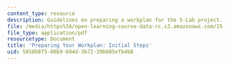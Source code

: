 ```yaml
---
content_type: resource
description: Guidelines on preparing a workplan for the S-Lab project.
file: /media/https%3A/open-learning-course-data-rc.s3.amazonaws.com/15-992-s-lab-laboratory-for-sustainable-business-spring-2008/5858b8f508b9604d3b7229b605efb4b8_workplan.pdf
file_type: application/pdf
resourcetype: Document
title: 'Preparing Your Workplan: Initial Steps'
uid: 5858b8f5-08b9-604d-3b72-29b605efb4b8
---
```

